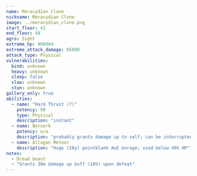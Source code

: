 ```yaml
---
name: Meracydian Clone
nickname: Meracydian Clone
image: ../meracydian_clone.png
start_floor: 41
end_floor: 49
agro: Sight
extreme_hp: 900984
extreme_attack_damage: 65000
attack_type: Physical
vulnerabilities:
  bind: unknown
  heavy: unknown
  sleep: false
  slow: unknown
  stun: unknown
gallery_only: true
abilities: 
  - name: "Hard Thrust (?)"
    potency: 90
    type: Physical
    description: "instant"
  - name: Berserk
    potency: n/a
    description: "probably grants damage up to self; can be interrupted"
  - name: Allagan Meteor
    description: "huge (20y) pointblank AoE enrage; used below 40% HP"
notes:
  - Dread beast
  - "Grants 30m damage up buff (10%) upon defeat"
---
```

